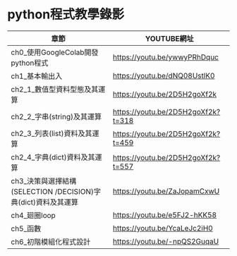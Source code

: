 # python程式教學錄影
| 章節 | YOUTUBE網址|
|-----|--------|
| ch0_使用GoogleColab開發python程式 | https://youtu.be/ywwyPRhDquc  |
| ch1_基本輸出入 |  https://youtu.be/dNQ08UstlK0 |
| ch2_1_數值型資料型態及其運算 | https://youtu.be/2D5H2goXf2k  |
| ch2_2_字串(string)及其運算 | https://youtu.be/2D5H2goXf2k?t=318  |
| ch2_3_列表(list)資料及其運算 | https://youtu.be/2D5H2goXf2k?t=459  |
| ch2_4_字典(dict)資料及其運算 | https://youtu.be/2D5H2goXf2k?t=557  |
| ch3_決策與選擇結構(SELECTION /DECISION)字典(dict)資料及其運算 | https://youtu.be/ZaJopamCxwU  |
| ch4_廻圈loop|https://youtu.be/e5FJ2-hKK58 |
| ch5_函數|https://youtu.be/YcaLeJc2iH0 |
| ch6_初階模組化程式設計|https://youtu.be/-npQS2GuqaU |


## 
